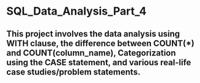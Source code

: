 # SQL_Data_Analysis_Part_4

## This project involves the data analysis using WITH clause, the difference between COUNT(*) and COUNT(column_name), Categorization using the CASE statement, and various real-life case studies/problem statements.

